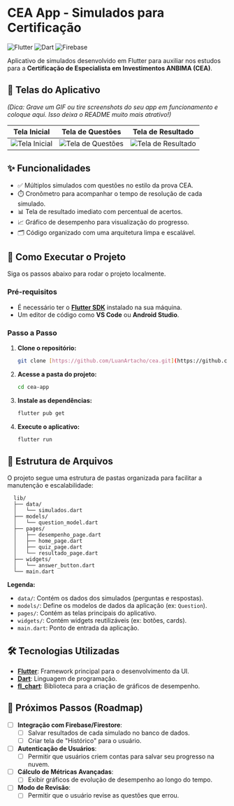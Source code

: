 # CEA App - Simulados para Certificação

![Flutter](https://img.shields.io/badge/Flutter-02569B?style=for-the-badge&logo=flutter&logoColor=white)
![Dart](https://img.shields.io/badge/Dart-0175C2?style=for-the-badge&logo=dart&logoColor=white)
![Firebase](https://img.shields.io/badge/Firebase-FFCA28?style=for-the-badge&logo=firebase&logoColor=black)

Aplicativo de simulados desenvolvido em Flutter para auxiliar nos estudos para a **Certificação de Especialista em Investimentos ANBIMA (CEA)**.

## 📱 Telas do Aplicativo

*(Dica: Grave um GIF ou tire screenshots do seu app em funcionamento e coloque aqui. Isso deixa o README muito mais atrativo!)*

| Tela Inicial | Tela de Questões | Tela de Resultado |
| :----------: | :--------------: | :---------------: |
| ![Tela Inicial](https://via.placeholder.com/250x500.png?text=Tela+Inicial) | ![Tela de Questões](https://via.placeholder.com/250x500.png?text=Tela+de+Questões) | ![Tela de Resultado](https://via.placeholder.com/250x500.png?text=Tela+de+Resultado) |

## ✨ Funcionalidades

-   ✅ Múltiplos simulados com questões no estilo da prova CEA.
-   ⏱️ Cronômetro para acompanhar o tempo de resolução de cada simulado.
-   📊 Tela de resultado imediato com percentual de acertos.
-   📈 Gráfico de desempenho para visualização do progresso.
-   🗂️ Código organizado com uma arquitetura limpa e escalável.

## 🚀 Como Executar o Projeto

Siga os passos abaixo para rodar o projeto localmente.

### **Pré-requisitos**

-   É necessário ter o **[Flutter SDK](https://flutter.dev/docs/get-started/install)** instalado na sua máquina.
-   Um editor de código como **VS Code** ou **Android Studio**.

### **Passo a Passo**

1.  **Clone o repositório:**
    ```sh
    git clone [https://github.com/LuanArtacho/cea.git](https://github.com/LuanArtacho/cea.git)
    ```

2.  **Acesse a pasta do projeto:**
    ```sh
    cd cea-app
    ```

3.  **Instale as dependências:**
    ```sh
    flutter pub get
    ```

4.  **Execute o aplicativo:**
    ```sh
    flutter run
    ```

## 📂 Estrutura de Arquivos

O projeto segue uma estrutura de pastas organizada para facilitar a manutenção e escalabilidade:
```
  lib/
  ├── data/
  │   └── simulados.dart
  ├── models/
  │   └── question_model.dart
  ├── pages/
  │   ├── desempenho_page.dart
  │   ├── home_page.dart
  │   ├── quiz_page.dart
  │   └── resultado_page.dart
  ├── widgets/
  │   └── answer_button.dart
  └── main.dart
```

**Legenda:**
-   `data/`: Contém os dados dos simulados (perguntas e respostas).
-   `models/`: Define os modelos de dados da aplicação (ex: `Question`).
-   `pages/`: Contém as telas principais do aplicativo.
-   `widgets/`: Contém widgets reutilizáveis (ex: botões, cards).
-   `main.dart`: Ponto de entrada da aplicação.

## 🛠️ Tecnologias Utilizadas

-   **[Flutter](https://flutter.dev/)**: Framework principal para o desenvolvimento da UI.
-   **[Dart](https://dart.dev/)**: Linguagem de programação.
-   **[fl_chart](https://pub.dev/packages/fl_chart)**: Biblioteca para a criação de gráficos de desempenho.

## 🔮 Próximos Passos (Roadmap)

-   [ ] **Integração com Firebase/Firestore**:
    -   [ ] Salvar resultados de cada simulado no banco de dados.
    -   [ ] Criar tela de "Histórico" para o usuário.
-   [ ] **Autenticação de Usuários**:
    -   [ ] Permitir que usuários criem contas para salvar seu progresso na nuvem.
-   [ ] **Cálculo de Métricas Avançadas**:
    -   [ ] Exibir gráficos de evolução de desempenho ao longo do tempo.
-   [ ] **Modo de Revisão**:
    -   [ ] Permitir que o usuário revise as questões que errou.